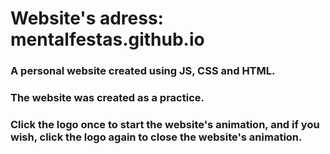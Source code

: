 # Website's adress: mentalfestas.github.io
### A personal website created using JS, CSS and HTML.
### The website was created as a practice.

### Click the logo once to start the website's animation, and if you wish, click the logo again to close the website's animation.
